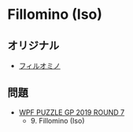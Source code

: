 # Fillomino (Iso)

## オリジナル
- [フィルオミノ](fillomino.md)

## 問題
- [WPF PUZZLE GP 2019 ROUND 7](../questions/wpfpgp2019_7.md)
	- 9\. Fillomino (Iso)
